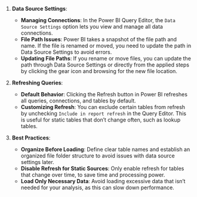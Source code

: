 1. **Data Source Settings**:
   - **Managing Connections**: In the Power BI Query Editor, the `Data Source Settings` option lets you view and manage all data connections.
   - **File Path Issues**: Power BI takes a snapshot of the file path and name. If the file is renamed or moved, you need to update the path in Data Source Settings to avoid errors.
   - **Updating File Paths**: If you rename or move files, you can update the path through Data Source Settings or directly from the applied steps by clicking the gear icon and browsing for the new file location.

2. **Refreshing Queries**:
   - **Default Behavior**: Clicking the Refresh button in Power BI refreshes all queries, connections, and tables by default.
   - **Customizing Refresh**: You can exclude certain tables from refresh by unchecking `Include in report refresh` in the Query Editor. This is useful for static tables that don’t change often, such as lookup tables.

3. **Best Practices**:
   - **Organize Before Loading**: Define clear table names and establish an organized file folder structure to avoid issues with data source settings later.
   - **Disable Refresh for Static Sources**: Only enable refresh for tables that change over time, to save time and processing power.
   - **Load Only Necessary Data**: Avoid loading excessive data that isn’t needed for your analysis, as this can slow down performance.
